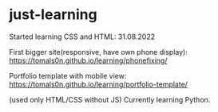# just-learning 

Started learning CSS and HTML: 31.08.2022 

First bigger site(responsive, have own phone display):
https://tomals0n.github.io/learning/phonefixing/


Portfolio template with mobile view:
https://tomals0n.github.io/learning/portfolio-template/

(used only HTML/CSS without JS)
Currently learning Python.

